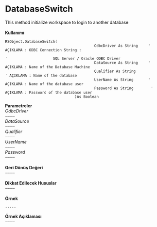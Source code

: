 # DatabaseSwitch

This method initialize workspace to login to another database\
\
**Kullanımı**

```
RSObject.DatabaseSwitch(
									     OdbcDriver As String     ' AÇIKLAMA : ODBC Connection String : 
													   						 '                     SQL Server / Oracle ODBC Driver
									     DataSource As String     ' AÇIKLAMA : Name of the Database Machine
									     Qualifier As String          ' AÇIKLAMA : Name of the database
									     UserName As String       ' AÇIKLAMA : Name of the database user
									     Password As String        ' AÇIKLAMA : Password of the database user
								)As Boolean
```

**Parametreler**\
_OdbcDriver_\
\-----\
_DataSource_\
\-----\
_Qualifier_\
\-----\
_UserName_\
\-----\
_Password_\
\-----\
\
**Geri Dönüş Değeri**\
\-----\
\
**Dikkat Edilecek Hususlar**\
\-----\
\
**Örnek**

```
-----
```

**Örnek Açıklaması**\
\-----
